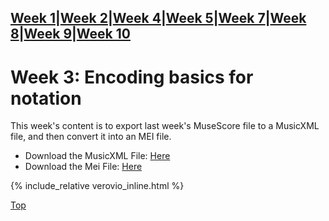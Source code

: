[Week 1](Week1.md)|[Week 2](Week2.md)|[Week 4](Week4.md)|[Week 5](Week5.md)|[Week 7](Week7.md)|[Week 8](Week8.md)|[Week 9](Week9.md)|[Week 10](Week10.md)
---
# Week 3: Encoding basics for notation
 This week's content is to export last week's MuseScore file to a MusicXML file, and then convert it into an MEI file.

- Download the MusicXML File: [Here](data/Week3.musicxml)
- Download the Mei File: [Here](data/Week3.mei)

{% include_relative verovio_inline.html %}

<a href="#top" id="myBtn" title="Go to top">Top</a>
